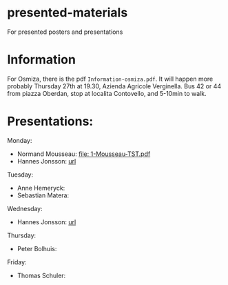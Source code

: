 # presented-materials
For presented posters and presentations



# Information

For Osmiza, there is the pdf `Information-osmiza.pdf`.
It will happen more probably Thursday 27th at 19.30, Azienda Agricole Verginella.
Bus 42 or 44 from piazza Oberdan, stop at localita Contovello, and 5-10min to walk.


# Presentations:

Monday:
 - Normand Mousseau: [file: 1-Mousseau-TST.pdf](./1-Mousseau-TST.pdf)
 - Hannes Jonsson: [url](https://hj.hi.is/TriesteCECAM-Lecture1.pdf)

Tuesday:
 - Anne Hemeryck:
 - Sebastian Matera:

Wednesday:
- Hannes Jonsson: [url](https://hj.hi.is/TriesteCECAM-Lecture2.pdf)

Thursday:
- Peter Bolhuis:

Friday:
- Thomas Schuler:
